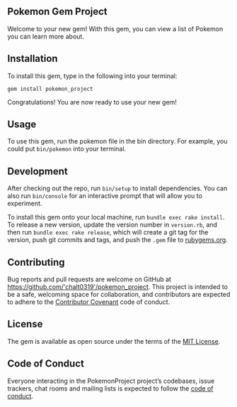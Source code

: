 ## Pokemon Gem Project

Welcome to your new gem! With this gem, you can view a list of Pokemon you can learn more about. 

## Installation

To install this gem, type in the following into your terminal:

    gem install pokemon_project

Congratulations! You are now ready to use your new gem!

## Usage

To use this gem, run the pokemon file in the bin directory. For example, you could put `bin/pokemon` into your terminal.

## Development

After checking out the repo, run `bin/setup` to install dependencies. You can also run `bin/console` for an interactive prompt that will allow you to experiment.

To install this gem onto your local machine, run `bundle exec rake install`. To release a new version, update the version number in `version.rb`, and then run `bundle exec rake release`, which will create a git tag for the version, push git commits and tags, and push the `.gem` file to [rubygems.org](https://rubygems.org).

## Contributing

Bug reports and pull requests are welcome on GitHub at https://github.com/'chalt0319'/pokemon_project. This project is intended to be a safe, welcoming space for collaboration, and contributors are expected to adhere to the [Contributor Covenant](http://contributor-covenant.org) code of conduct.

## License

The gem is available as open source under the terms of the [MIT License](https://opensource.org/licenses/MIT).

## Code of Conduct

Everyone interacting in the PokemonProject project’s codebases, issue trackers, chat rooms and mailing lists is expected to follow the [code of conduct](https://github.com/'chalt0319'/pokemon_project/blob/master/CODE_OF_CONDUCT.md).
